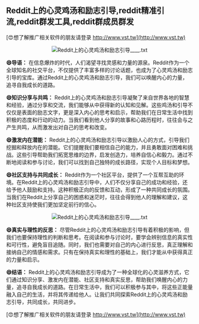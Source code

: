 ## **Reddit上的心灵鸡汤和励志引导,reddit精准引流,reddit群发工具,reddit群成员群发**

[😍想了解推广相关软件的朋友请登录 http://www.vst.tw](http://www.vst.tw)

 <center><img src="https://vst.tw/MP4/tuiguang/png/5.png" alt="Reddit上的心灵鸡汤和励志引导____.txt"></center>

**😄导语：**
在信息爆炸的时代，人们渴望寻找灵感和力量的源泉。Reddit作为一个全球知名的社交平台，不仅提供了丰富多样的讨论话题，也成为了心灵鸡汤和励志引导的宝库。通过Reddit上的心灵鸡汤和励志引导，我们可以唤醒内心的力量，追寻自我成长的道路。

**😄知识分享与共鸣：**
Reddit上的心灵鸡汤和励志引导凝聚了来自世界各地的智慧和经验，通过分享和交流，我们能够从中获得新的认知和见解。这些鸡汤和引导不仅仅是表面的励志文字，更是深入内心的思考和启示，帮助我们在日常生活中找到积极的态度和行动的动力。当我们看到他人分享的故事和心路历程时，往往会与之产生共鸣，从而激发出对自己的思考和改变。

**😄激发内在潜能：**
Reddit上的心灵鸡汤和励志引导以激励人心的方式，引导我们挖掘和释放内在的潜能。它们提醒我们要相信自己的能力，并且勇敢面对困难和挑战。这些引导帮助我们拓宽思维的边界，启发创造力，培养自信心和毅力。通过不断地阅读和参与讨论，我们可以找到自己独特的成长路径，实现个人目标和梦想。

**😄社区支持与共同成长：**
Reddit作为一个社区平台，提供了一个互帮互助的环境。在Reddit上的心灵鸡汤和励志引导中，人们不仅分享自己的成功和经验，还给予他人鼓励和支持。这种积极正向的反馈和互动，形成了一种共同成长的氛围。当我们在Reddit上分享自己的困惑和迷茫时，往往会得到他人的理解和建议，这种社区支持使我们更加坚定前行的信心。

 <center><img src="https://vst.tw/MP4/tuiguang/png/3.png" alt="Reddit上的心灵鸡汤和励志引导____.txt"></center>

**😄真实与理性的反思：**
尽管Reddit上的心灵鸡汤和励志引导有着积极的影响，但我们也要保持理性的判断和思考。在阅读和参与讨论时，要学会辨别信息的真实性和可行性，避免盲目追随。同时，我们也需要对自己的内心进行反思，真正理解和接纳自己的情感和需求。只有在保持真实和理性的基础上，我们才能从中获得真正的力量和启示。

**😄结语：**
Reddit上的心灵鸡汤和励志引导成为了一种全球化的心灵滋养方式，它们通过知识分享、激发内在潜能、社区支持和真实反思，帮助我们唤醒内心的力量，追寻自我成长的道路。在日常生活中，我们可以积极参与其中，将这些正能量融入自己的生活，并将其传递给他人。让我们共同探索Reddit上的心灵鸡汤和励志引导，共同成长，共同进步。

[😍想了解推广相关软件的朋友请登录 http://www.vst.tw](http://www.vst.tw)




